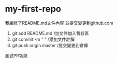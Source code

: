 # my-first-repo

我編修了README.md文件內容
並提交變更到github.com

1. git add README.md  		/加文件加入暫存區
2. git commit -m " "  		/添加文件註解
3. git push origin master	/提交變更到倉庫


測試PR功能
